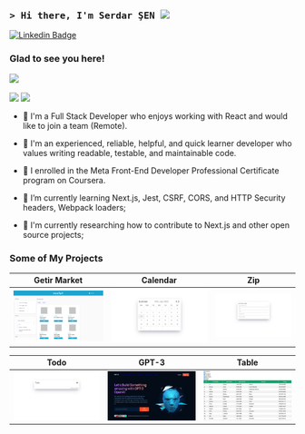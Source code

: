 ### <samp>&gt; Hi there, I'm Serdar ŞEN <img src="https://media.giphy.com/media/hvRJCLFzcasrR4ia7z/giphy.gif" width="25"> </samp>

[![Linkedin Badge](https://img.shields.io/badge/-LinkedIn-0e76a8?style=flat-square&logo=Linkedin&logoColor=white)](https://www.linkedin.com/in/serdarsen/)

### Glad to see you here! &nbsp; 
![](https://visitor-badge.glitch.me/badge?page_id=serdarsen.serdarsen)

<p>
  <img height="180em" src="https://github-readme-stats.vercel.app/api?username=serdarsen&show_icons=true&hide_border=true&&count_private=true&include_all_commits=true&theme=dracula" />
  <img height="180em" src="https://github-readme-stats.vercel.app/api/top-langs/?username=serdarsen&exclude_repo=KNN-Image-Classification&show_icons=true&hide_border=true&layout=compact&langs_count=8&theme=dracula"/>
</p>

- 🌱 I'm a Full Stack Developer who enjoys working with React and would like to join a team (Remote).

- 🌱 I'm an experienced, reliable, helpful, and quick learner developer who values writing readable, testable, and maintainable code.

- 🌱 I enrolled in the Meta Front-End Developer Professional Certificate program on Coursera.

- 🌱 I’m currently learning Next.js, Jest, CSRF, CORS, and HTTP Security headers, Webpack loaders;

- 🔭 I'm currently researching how to contribute to Next.js and other open source projects;

### Some of My Projects 

Getir Market               |Calendar                   |Zip
:-------------------------:|:-------------------------:|:-------------------------:
<img src="https://raw.githubusercontent.com/serdarsen/getir_market/main/docs/screenshot.png" /> | <img src="https://raw.githubusercontent.com/serdarsen/react-calendar/main/screenshot.png" /> | <img src="https://raw.githubusercontent.com/serdarsen/react-zip/main/screenshot.png" />

Todo                       |GPT-3                      |Table
:-------------------------:|:-------------------------:|:-------------------------:
<img src="https://raw.githubusercontent.com/serdarsen/react-todo/main/screenshot.png" /> | <img src="https://raw.githubusercontent.com/serdarsen/project_modern_ui_ux_gpt3/main/screenshot.png" /> | <img src="https://raw.githubusercontent.com/serdarsen/react-table-demo/main/screenshot.png" />

